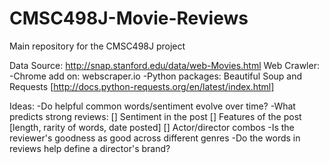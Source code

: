 # CMSC498J-Movie-Reviews
Main repository for the CMSC498J project


Data Source:
http://snap.stanford.edu/data/web-Movies.html
Web Crawler:
-Chrome add on: webscraper.io
-Python packages: Beautiful Soup and Requests [http://docs.python-requests.org/en/latest/index.html]


Ideas:
-Do helpful common words/sentiment evolve over time?
-What predicts strong reviews:
[] Sentiment in the post
[] Features of the post [length, rarity of words, date posted]
[] Actor/director combos
-Is the reviewer's goodness as good across different genres
-Do the words in reviews help define a director's brand?
